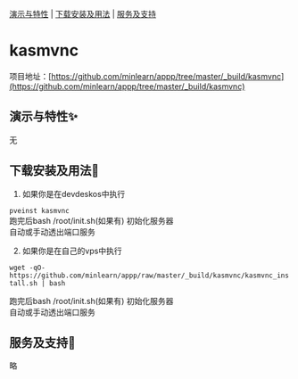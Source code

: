 [演示与特性](#演示与特性) | [下载安装及用法](#下载安装及用法) | [服务及支持](#服务及支持)

kasmvnc
=====

项目地址：[https://github.com/minlearn/appp/tree/master/_build/kasmvnc](https://github.com/minlearn/appp/tree/master/_build/kasmvnc)

演示与特性✨
-----


无



下载安装及用法📄
-----

1) 如果你是在devdeskos中执行  


```pveinst kasmvnc```  
跑完后bash /root/init.sh(如果有) 初始化服务器  
自动或手动透出端口服务



2) 如果你是在自己的vps中执行


```wget -qO- https://github.com/minlearn/appp/raw/master/_build/kasmvnc/kasmvnc_install.sh | bash```  

跑完后bash /root/init.sh(如果有) 初始化服务器  
自动或手动透出端口服务


服务及支持👀
-----

略







